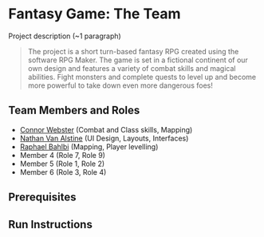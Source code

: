 # Fantasy Game: The Team

Project description (~1 paragraph)
> The project is a short turn-based fantasy RPG created using the software RPG Maker.
> The game is set in a fictional continent of our own design and features a variety of combat skills 
> and magical abilities. Fight monsters and complete quests to level up and become more powerful to take down 
> even more dangerous foes!

## Team Members and Roles

* [Connor Webster](https://github.com/ConnorWeb/CIS350-HW2-Webster.git) (Combat and Class skills, Mapping)
* [Nathan Van Alstine](https://github.com/NathanVa9/CIS350-HW2-Van_Alstine) (UI Design, Layouts, Interfaces)
* [Raphael Bahlbi](https://github.com/BahlbiR/CIS350-HW2-Bahlbi) (Mapping, Player levelling)
* Member 4 (Role 7, Role 9)
* Member 5 (Role 1, Role 2)
* Member 6 (Role 3, Role 4)
## Prerequisites

## Run Instructions
